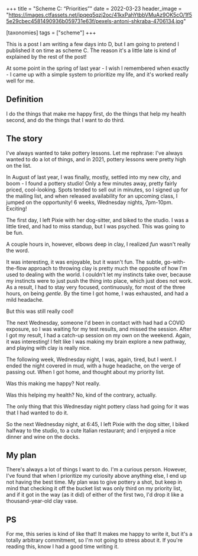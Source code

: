 +++
title = "Scheme C: “Priorities”"
date = 2022-03-23
header_image = "https://images.ctfassets.net/jpqeq5qzj2oc/41kxPahYtbbVMuAz9OK5cO/1f55e29cbec4581490936b059731e63f/pexels-antoni-shkraba-4706134.jpg"

[taxonomies]
tags = ["scheme"]
+++

This is a post I am writing a few days into D, but I am going to pretend I published it on time as scheme C. The reason it's a little late is kind of explained by the rest of the post!

At some point in the spring of last year - I wish I remembered when exactly - I came up with a simple system to prioritize my life, and it's worked really well for me.

## Definition

I do the things that make me happy first, do the things that help my health second, and do the things that I want to do third.

## The story

I've always wanted to take pottery lessons. Let me rephrase: I've always wanted to do a lot of things, and in 2021, pottery lessons were pretty high on the list.

In August of last year, I was finally, mostly, settled into my new city, and boom - I found a pottery studio! Only a few minutes away, pretty fairly priced, cool-looking. Spots tended to sell out in minutes, so I signed up for the mailing list, and when released availability for an upcoming class, I jumped on the opportunity! 6 weeks, Wednesday nights, 7pm-10pm. Exciting!

The first day, I left Pixie with her dog-sitter, and biked to the studio. I was a little tired, and had to miss standup, but I was psyched. This was going to be fun.

A couple hours in, however, elbows deep in clay, I realized _fun_ wasn't really the word.

It was interesting, it was enjoyable, but it wasn't fun. The subtle, go-with-the-flow approach to throwing clay is pretty much the opposite of how I'm used to dealing with the world. I couldn't let my instincts take over, because my instincts were to just push the thing into place, which just does not work. As a result, I had to stay very focused, continuously, for most of the three hours, on being _gentle_. By the time I got home, I was exhausted, and had a mild headache.

But this was still really cool!

The next Wednesday, someone I'd been in contact with had had a COVID exposure, so I was waiting for my test results, and missed the session. After I got my result, I had a catch-up session on my own on the weekend. Again, it was interesting! I felt like I was making my brain explore a new pathway, and playing with clay is really nice.

The following week, Wednesday night, I was, again, tired, but I went. I ended the night covered in mud, with a huge headache, on the verge of passing out. When I got home, and thought about my priority list.

Was this making me happy? Not really.

Was this helping my health? No, kind of the contrary, actually.

The only thing that this Wednesday night pottery class had going for it was that I had wanted to do it.

So the next Wednesday night, at 6:45, I left Pixie with the dog sitter, I biked halfway to the studio, to a cute Italian restaurant; and I enjoyed a nice dinner and wine on the docks.

## My plan

There's always a lot of things I want to do. I'm a curious person. However, I've found that when I prioritize my curiosity above anything else, I end up not having the best time. My plan was to give pottery a shot, but keep in mind that checking it off the bucket list was only third on my priority list, and if it got in the way (as it did) of either of the first two, I'd drop it like a thousand-year-old clay vase.

## PS

For me, this series is kind of like that! It makes me happy to write it, but it's a totally arbitrary commitment, so I'm not going to stress about it. If you're reading this, know I had a good time writing it.